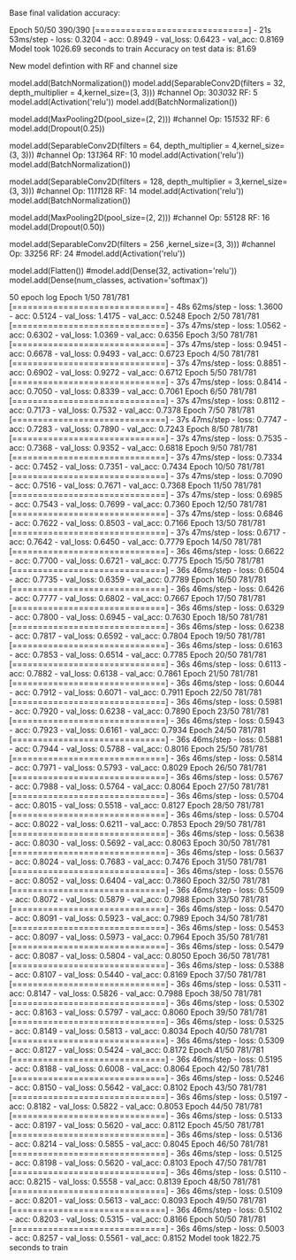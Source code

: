 Base final validation accuracy:

Epoch 50/50
390/390 [==============================] - 21s 53ms/step - loss: 0.3204 - acc: 0.8949 - val_loss: 0.6423 - val_acc: 0.8169
Model took 1026.69 seconds to train
Accuracy on test data is: 81.69

New model defintion with RF and channel size

model.add(BatchNormalization())
model.add(SeparableConv2D(filters = 32, depth_multiplier = 4,kernel_size=(3, 3))) #channel Op: 30*30*32 RF: 5
model.add(Activation('relu'))
model.add(BatchNormalization())

model.add(MaxPooling2D(pool_size=(2, 2)))  #channel Op: 15*15*32 RF: 6
model.add(Dropout(0.25))

model.add(SeparableConv2D(filters = 64, depth_multiplier = 4,kernel_size=(3, 3))) #channel Op: 13*13*64 RF: 10
model.add(Activation('relu'))
model.add(BatchNormalization())

model.add(SeparableConv2D(filters = 128, depth_multiplier = 3,kernel_size=(3, 3))) #channel Op: 11*11*128   RF: 14
model.add(Activation('relu'))
model.add(BatchNormalization())

model.add(MaxPooling2D(pool_size=(2, 2))) #channel Op: 5*5*128   RF: 16
model.add(Dropout(0.50))

model.add(SeparableConv2D(filters = 256 ,kernel_size=(3, 3))) #channel Op: 3*3*256   RF: 24
#model.add(Activation('relu'))


model.add(Flatten())
#model.add(Dense(32, activation='relu'))
model.add(Dense(num_classes, activation='softmax'))

50 epoch log
Epoch 1/50
781/781 [==============================] - 48s 62ms/step - loss: 1.3600 - acc: 0.5124 - val_loss: 1.4175 - val_acc: 0.5248
Epoch 2/50
781/781 [==============================] - 37s 47ms/step - loss: 1.0562 - acc: 0.6302 - val_loss: 1.0369 - val_acc: 0.6356
Epoch 3/50
781/781 [==============================] - 37s 47ms/step - loss: 0.9451 - acc: 0.6678 - val_loss: 0.9493 - val_acc: 0.6723
Epoch 4/50
781/781 [==============================] - 37s 47ms/step - loss: 0.8851 - acc: 0.6902 - val_loss: 0.9272 - val_acc: 0.6712
Epoch 5/50
781/781 [==============================] - 37s 47ms/step - loss: 0.8414 - acc: 0.7050 - val_loss: 0.8339 - val_acc: 0.7061
Epoch 6/50
781/781 [==============================] - 37s 47ms/step - loss: 0.8112 - acc: 0.7173 - val_loss: 0.7532 - val_acc: 0.7378
Epoch 7/50
781/781 [==============================] - 37s 47ms/step - loss: 0.7747 - acc: 0.7283 - val_loss: 0.7890 - val_acc: 0.7243
Epoch 8/50
781/781 [==============================] - 37s 47ms/step - loss: 0.7535 - acc: 0.7368 - val_loss: 0.9352 - val_acc: 0.6818
Epoch 9/50
781/781 [==============================] - 37s 47ms/step - loss: 0.7334 - acc: 0.7452 - val_loss: 0.7351 - val_acc: 0.7434
Epoch 10/50
781/781 [==============================] - 37s 47ms/step - loss: 0.7090 - acc: 0.7516 - val_loss: 0.7671 - val_acc: 0.7368
Epoch 11/50
781/781 [==============================] - 37s 47ms/step - loss: 0.6985 - acc: 0.7543 - val_loss: 0.7699 - val_acc: 0.7360
Epoch 12/50
781/781 [==============================] - 37s 47ms/step - loss: 0.6846 - acc: 0.7622 - val_loss: 0.8503 - val_acc: 0.7166
Epoch 13/50
781/781 [==============================] - 37s 47ms/step - loss: 0.6717 - acc: 0.7642 - val_loss: 0.6450 - val_acc: 0.7779
Epoch 14/50
781/781 [==============================] - 36s 46ms/step - loss: 0.6622 - acc: 0.7700 - val_loss: 0.6721 - val_acc: 0.7775
Epoch 15/50
781/781 [==============================] - 36s 46ms/step - loss: 0.6504 - acc: 0.7735 - val_loss: 0.6359 - val_acc: 0.7789
Epoch 16/50
781/781 [==============================] - 36s 46ms/step - loss: 0.6426 - acc: 0.7777 - val_loss: 0.6802 - val_acc: 0.7667
Epoch 17/50
781/781 [==============================] - 36s 46ms/step - loss: 0.6329 - acc: 0.7800 - val_loss: 0.6945 - val_acc: 0.7630
Epoch 18/50
781/781 [==============================] - 36s 46ms/step - loss: 0.6238 - acc: 0.7817 - val_loss: 0.6592 - val_acc: 0.7804
Epoch 19/50
781/781 [==============================] - 36s 46ms/step - loss: 0.6163 - acc: 0.7853 - val_loss: 0.6514 - val_acc: 0.7785
Epoch 20/50
781/781 [==============================] - 36s 46ms/step - loss: 0.6113 - acc: 0.7882 - val_loss: 0.6138 - val_acc: 0.7861
Epoch 21/50
781/781 [==============================] - 36s 46ms/step - loss: 0.6044 - acc: 0.7912 - val_loss: 0.6071 - val_acc: 0.7911
Epoch 22/50
781/781 [==============================] - 36s 46ms/step - loss: 0.5981 - acc: 0.7920 - val_loss: 0.6238 - val_acc: 0.7890
Epoch 23/50
781/781 [==============================] - 36s 46ms/step - loss: 0.5943 - acc: 0.7923 - val_loss: 0.6161 - val_acc: 0.7934
Epoch 24/50
781/781 [==============================] - 36s 46ms/step - loss: 0.5881 - acc: 0.7944 - val_loss: 0.5788 - val_acc: 0.8016
Epoch 25/50
781/781 [==============================] - 36s 46ms/step - loss: 0.5814 - acc: 0.7971 - val_loss: 0.5793 - val_acc: 0.8029
Epoch 26/50
781/781 [==============================] - 36s 46ms/step - loss: 0.5767 - acc: 0.7988 - val_loss: 0.5764 - val_acc: 0.8064
Epoch 27/50
781/781 [==============================] - 36s 46ms/step - loss: 0.5704 - acc: 0.8015 - val_loss: 0.5518 - val_acc: 0.8127
Epoch 28/50
781/781 [==============================] - 36s 46ms/step - loss: 0.5704 - acc: 0.8022 - val_loss: 0.6211 - val_acc: 0.7853
Epoch 29/50
781/781 [==============================] - 36s 46ms/step - loss: 0.5638 - acc: 0.8030 - val_loss: 0.5692 - val_acc: 0.8063
Epoch 30/50
781/781 [==============================] - 36s 46ms/step - loss: 0.5637 - acc: 0.8024 - val_loss: 0.7683 - val_acc: 0.7476
Epoch 31/50
781/781 [==============================] - 36s 46ms/step - loss: 0.5576 - acc: 0.8052 - val_loss: 0.6404 - val_acc: 0.7860
Epoch 32/50
781/781 [==============================] - 36s 46ms/step - loss: 0.5509 - acc: 0.8072 - val_loss: 0.5879 - val_acc: 0.7988
Epoch 33/50
781/781 [==============================] - 36s 46ms/step - loss: 0.5470 - acc: 0.8091 - val_loss: 0.5923 - val_acc: 0.7989
Epoch 34/50
781/781 [==============================] - 36s 46ms/step - loss: 0.5453 - acc: 0.8097 - val_loss: 0.5973 - val_acc: 0.7964
Epoch 35/50
781/781 [==============================] - 36s 46ms/step - loss: 0.5479 - acc: 0.8087 - val_loss: 0.5804 - val_acc: 0.8050
Epoch 36/50
781/781 [==============================] - 36s 46ms/step - loss: 0.5388 - acc: 0.8107 - val_loss: 0.5440 - val_acc: 0.8169
Epoch 37/50
781/781 [==============================] - 36s 46ms/step - loss: 0.5311 - acc: 0.8147 - val_loss: 0.5826 - val_acc: 0.7988
Epoch 38/50
781/781 [==============================] - 36s 46ms/step - loss: 0.5302 - acc: 0.8163 - val_loss: 0.5797 - val_acc: 0.8060
Epoch 39/50
781/781 [==============================] - 36s 46ms/step - loss: 0.5325 - acc: 0.8149 - val_loss: 0.5813 - val_acc: 0.8034
Epoch 40/50
781/781 [==============================] - 36s 46ms/step - loss: 0.5309 - acc: 0.8127 - val_loss: 0.5424 - val_acc: 0.8172
Epoch 41/50
781/781 [==============================] - 36s 46ms/step - loss: 0.5195 - acc: 0.8188 - val_loss: 0.6008 - val_acc: 0.8064
Epoch 42/50
781/781 [==============================] - 36s 46ms/step - loss: 0.5246 - acc: 0.8150 - val_loss: 0.5642 - val_acc: 0.8102
Epoch 43/50
781/781 [==============================] - 36s 46ms/step - loss: 0.5197 - acc: 0.8182 - val_loss: 0.5822 - val_acc: 0.8053
Epoch 44/50
781/781 [==============================] - 36s 46ms/step - loss: 0.5133 - acc: 0.8197 - val_loss: 0.5620 - val_acc: 0.8112
Epoch 45/50
781/781 [==============================] - 36s 46ms/step - loss: 0.5136 - acc: 0.8214 - val_loss: 0.5855 - val_acc: 0.8045
Epoch 46/50
781/781 [==============================] - 36s 46ms/step - loss: 0.5125 - acc: 0.8198 - val_loss: 0.5620 - val_acc: 0.8103
Epoch 47/50
781/781 [==============================] - 36s 46ms/step - loss: 0.5110 - acc: 0.8215 - val_loss: 0.5558 - val_acc: 0.8139
Epoch 48/50
781/781 [==============================] - 36s 46ms/step - loss: 0.5109 - acc: 0.8201 - val_loss: 0.5613 - val_acc: 0.8093
Epoch 49/50
781/781 [==============================] - 36s 46ms/step - loss: 0.5102 - acc: 0.8203 - val_loss: 0.5315 - val_acc: 0.8166
Epoch 50/50
781/781 [==============================] - 36s 46ms/step - loss: 0.5003 - acc: 0.8257 - val_loss: 0.5561 - val_acc: 0.8152
Model took 1822.75 seconds to train

